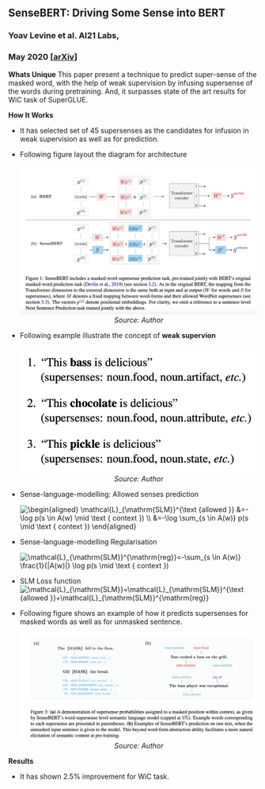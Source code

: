 ## SenseBERT: Driving Some Sense into BERT
### Yoav Levine et al. AI21 Labs, 
### May 2020 [[arXiv](https://arxiv.org/pdf/1908.05646.pdf)]

**Whats Unique**
This paper present a technique to predict super-sense of the masked word, with the help of weak supervision by infusing supersense of the words during pretraining. And, it surpasses state of the art results for WiC task of SuperGLUE.

**How It Works**
* It has selected set of 45 supersenses as the candidates for infusion in weak supervision as well as for prediction.
* Following figure layout the diagram for architecture
    <p align="center">
        <img width=600 src="images/sensebert_architecture.png">
        <em>Source: Author</em>
        </p>

* Following example illustrate the concept of **weak supervion**
    <p align="center">
        <img width=600 src="images/sensebert_supersense_infusion.png">
        <em>Source: Author</em>
        </p>

* Sense-language-modelling: Allowed senses prediction

    <img src="https://i.upmath.me/svg/%5Cbegin%7Baligned%7D%0A%5Cmathcal%7BL%7D_%7B%5Cmathrm%7BSLM%7D%7D%5E%7B%5Ctext%20%7Ballowed%20%7D%7D%20%26%3D-%5Clog%20p(s%20%5Cin%20A(w)%20%5Cmid%20%5Ctext%20%7B%20context%20%7D)%20%5C%5C%0A%26%3D-%5Clog%20%5Csum_%7Bs%20%5Cin%20A(w)%7D%20p(s%20%5Cmid%20%5Ctext%20%7B%20context%20%7D)%0A%5Cend%7Baligned%7D" alt="\begin{aligned}
\mathcal{L}_{\mathrm{SLM}}^{\text {allowed }} &amp;=-\log p(s \in A(w) \mid \text { context }) \\
&amp;=-\log \sum_{s \in A(w)} p(s \mid \text { context })
\end{aligned}" />

* Sense-language-modelling Regularisation

    <img src="https://i.upmath.me/svg/%5Cmathcal%7BL%7D_%7B%5Cmathrm%7BSLM%7D%7D%5E%7B%5Cmathrm%7Breg%7D%7D%3D-%5Csum_%7Bs%20%5Cin%20A(w)%7D%20%5Cfrac%7B1%7D%7B%7CA(w)%7C%7D%20%5Clog%20p(s%20%5Cmid%20%5Ctext%20%7B%20context%20%7D)" alt="\mathcal{L}_{\mathrm{SLM}}^{\mathrm{reg}}=-\sum_{s \in A(w)} \frac{1}{|A(w)|} \log p(s \mid \text { context })" />

* SLM Loss function
    <img src="https://i.upmath.me/svg/%5Cmathcal%7BL%7D_%7B%5Cmathrm%7BSLM%7D%7D%3D%5Cmathcal%7BL%7D_%7B%5Cmathrm%7BSLM%7D%7D%5E%7B%5Ctext%20%7Ballowed%20%7D%7D%2B%5Cmathcal%7BL%7D_%7B%5Cmathrm%7BSLM%7D%7D%5E%7B%5Cmathrm%7Breg%7D%7D" alt="\mathcal{L}_{\mathrm{SLM}}=\mathcal{L}_{\mathrm{SLM}}^{\text {allowed }}+\mathcal{L}_{\mathrm{SLM}}^{\mathrm{reg}}" />

* Following figure shows an example of how it predicts supersenses for masked words as well as for unmasked sentence.
    <p align="center">
        <img width=600 src="images/sensebert_supersense_prediction_example.png">
        <em>Source: Author</em>
        </p>

**Results**
* It has shown 2.5% improvement for WiC task.